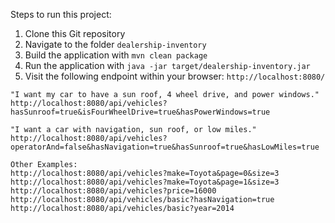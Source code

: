 Steps to run this project:

1. Clone this Git repository
2. Navigate to the folder `dealership-inventory`
3. Build the application with `mvn clean package`
4. Run the application with `java -jar target/dealership-inventory.jar`
5. Visit the following endpoint within your browser: `http://localhost:8080/`

```
"I want my car to have a sun roof, 4 wheel drive, and power windows."
http://localhost:8080/api/vehicles?hasSunroof=true&isFourWheelDrive=true&hasPowerWindows=true

"I want a car with navigation, sun roof, or low miles."
http://localhost:8080/api/vehicles?operatorAnd=false&hasNavigation=true&hasSunroof=true&hasLowMiles=true

Other Examples:
http://localhost:8080/api/vehicles?make=Toyota&page=0&size=3
http://localhost:8080/api/vehicles?make=Toyota&page=1&size=3
http://localhost:8080/api/vehicles?price=16000
http://localhost:8080/api/vehicles/basic?hasNavigation=true
http://localhost:8080/api/vehicles/basic?year=2014
```
